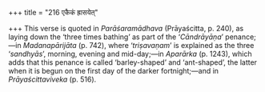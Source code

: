 +++
title = "216 एकैकं ह्रासयेत्"

+++
This verse is quoted in *Parāśaramādhava* (Prāyaścitta, p. 240), as
laying down the ‘three times bathing’ as part of the ‘*Cāndrāyāṇa*’
penance;—in *Madanapārijāta* (p. 742), where ‘*triṣavaṇam*’ is explained
as the three ‘*sandhyās*’, morning, evening and mid-day;—in *Aparārka*
(p. 1243), which adds that this penance is called ‘barley-shaped’ and
‘ant-shaped’, the latter when it is begun on the first day of the darker
fortnight;—and in *Prāyaścittaviveka* (p. 516).


